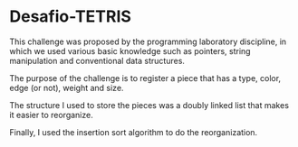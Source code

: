 # Desafio-TETRIS
This challenge was proposed by the programming laboratory discipline, in which we used various basic knowledge such as pointers, string manipulation and conventional data structures.

The purpose of the challenge is to register a piece that has a type, color, edge (or not), weight and size.

The structure I used to store the pieces was a doubly linked list that makes it easier to reorganize.

Finally, I used the insertion sort algorithm to do the reorganization.